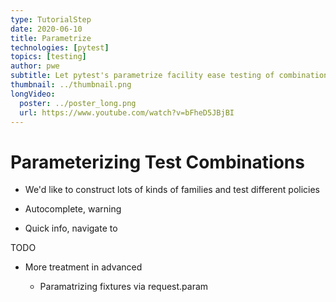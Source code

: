```yaml
---
type: TutorialStep
date: 2020-06-10
title: Parametrize
technologies: [pytest]
topics: [testing]
author: pwe
subtitle: Let pytest's parametrize facility ease testing of combinations of scenarios.
thumbnail: ../thumbnail.png
longVideo:
  poster: ../poster_long.png
  url: https://www.youtube.com/watch?v=bFheD5JBjBI
---
```


# Parameterizing Test Combinations

- We'd like to construct lots of kinds of families and test
  different policies

- Autocomplete, warning

- Quick info, navigate to

TODO

- More treatment in advanced

    - Paramatrizing fixtures via request.param

